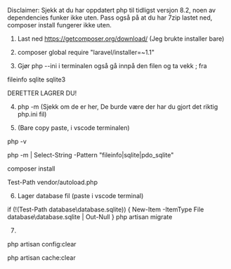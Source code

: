 Disclaimer: Sjekk at du har oppdatert php til tidligst versjon 8.2, noen av dependencies funker ikke uten.
Pass også på at du har 7zip lastet ned, composer install fungerer ikke uten.

1. Last ned https://getcomposer.org/download/ (Jeg brukte installer bare)
2. composer global require "laravel/installer=~1.1"

3. Gjør php --ini i terminalen også gå innpå den filen og ta vekk ; fra

fileinfo
sqlite
sqlite3

DERETTER LAGRER DU!

4. php -m (Sjekk om de er her, De burde være der har du gjort det riktig php.ini fil)

5. (Bare copy paste, i vscode terminalen)

php -v

php -m | Select-String -Pattern "fileinfo|sqlite|pdo_sqlite"

composer install

Test-Path vendor/autoload.php 

6. Lager database fil (paste i vscode terminal)

if (!(Test-Path database\database.sqlite)) { New-Item -ItemType File database\database.sqlite | Out-Null }
php artisan migrate


7. 
php artisan config:clear

php artisan cache:clear
